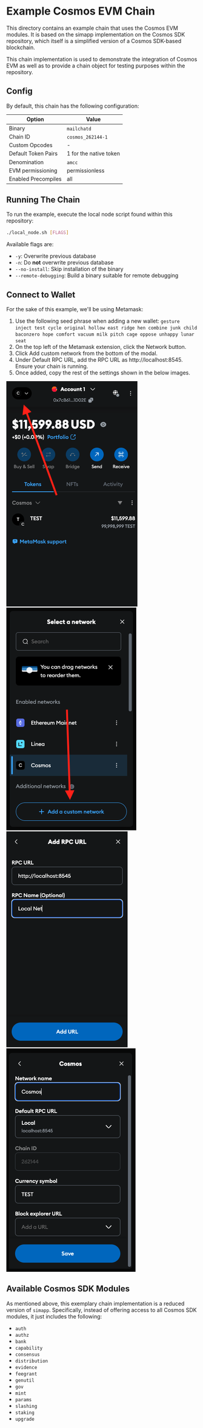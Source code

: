 # Example Cosmos EVM Chain

This directory contains an example chain that uses the Cosmos EVM
modules. It is based on the simapp implementation on the Cosmos SDK
repository, which itself is a simplified version of a Cosmos SDK-based
blockchain.

This chain implementation is used to demonstrate the integration of Cosmos EVM
as well as to provide a chain object for testing purposes within the repository.

## Config

By default, this chain has the following configuration:

| Option              | Value                  |
|---------------------|------------------------|
| Binary              | `mailchatd`                 |
| Chain ID            | `cosmos_262144-1`      |
| Custom Opcodes      | -                      |
| Default Token Pairs | 1 for the native token |
| Denomination        | `amcc`                |
| EVM permissioning   | permissionless         |
| Enabled Precompiles | all                    |

## Running The Chain

To run the example, execute the local node script found within this repository:

```bash
./local_node.sh [FLAGS]
```

Available flags are:

- `-y`: Overwrite previous database
- `-n`: Do **not** overwrite previous database
- `--no-install`: Skip installation of the binary
- `--remote-debugging`: Build a binary suitable for remote debugging

## Connect to Wallet

For the sake of this example, we'll be using Metamask:

1. Use the following seed phrase when adding a new wallet:
`gesture inject test cycle original hollow east ridge hen combine
junk child baconzero hope comfort vacuum milk pitch cage oppose
unhappy lunar seat`
2. On the top left of the Metamask extension, click the Network button.
3. Click Add custom network from the bottom of the modal.
4. Under Default RPC URL, add the RPC URL as http://localhost:8545. Ensure your chain is running.
5. Once added, copy the rest of the settings shown in the below images.

![Button to select network](guide/networks.png "Networks Select")
![Button to add network](guide/add_network.png "Networks Add")
![RPC URL Settings](guide/rpc_url.png "RPC URL")
![Overview of required settings](guide/settings.png "Settings Overview")

## Available Cosmos SDK Modules

As mentioned above, this exemplary chain implementation is a reduced version of `simapp`.
Specifically, instead of offering access to all Cosmos SDK modules, it just includes the following:

- `auth`
- `authz`
- `bank`
- `capability`
- `consensus`
- `distribution`
- `evidence`
- `feegrant`
- `genutil`
- `gov`
- `mint`
- `params`
- `slashing`
- `staking`
- `upgrade`
